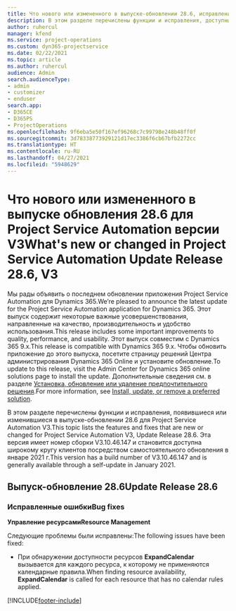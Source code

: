 ```yaml
---
title: Что нового или измененного в выпуске-обновлении 28.6, исправление, Project Service Automation, исправление V3
description: В этом разделе перечислены функции и исправления, доступные в выпуске-обновлении 28.6 для Project Service Automation исправление V3.
author: ruhercul
manager: kfend
ms.service: project-operations
ms.custom: dyn365-projectservice
ms.date: 02/22/2021
ms.topic: article
ms.author: ruhercul
audience: Admin
search.audienceType:
- admin
- customizer
- enduser
search.app:
- D365CE
- D365PS
- ProjectOperations
ms.openlocfilehash: 9f6eba5e50f167ef96268c7c99798e248b48ff0f
ms.sourcegitcommit: 3d78338773929121d17ec3386f6cb67bfb2272cc
ms.translationtype: HT
ms.contentlocale: ru-RU
ms.lasthandoff: 04/27/2021
ms.locfileid: "5948629"
---
```

# <a name="whats-new-or-changed-in-project-service-automation-update-release-286-v3"></a><span data-ttu-id="c8a20-103">Что нового или измененного в выпуске обновления 28.6 для Project Service Automation версии V3</span><span class="sxs-lookup"><span data-stu-id="c8a20-103">What's new or changed in Project Service Automation Update Release 28.6, V3</span></span>

<span data-ttu-id="c8a20-104">Мы рады объявить о последнем обновлении приложения Project Service Automation для Dynamics 365.</span><span class="sxs-lookup"><span data-stu-id="c8a20-104">We’re pleased to announce the latest update for the Project Service Automation application for Dynamics 365.</span></span> <span data-ttu-id="c8a20-105">Этот выпуск содержит некоторые важные усовершенствования, направленные на качество, производительность и удобство использования.</span><span class="sxs-lookup"><span data-stu-id="c8a20-105">This release includes some important improvements to quality, performance, and usability.</span></span> <span data-ttu-id="c8a20-106">Этот выпуск совместим с Dynamics 365 9.x.</span><span class="sxs-lookup"><span data-stu-id="c8a20-106">This release is compatible with Dynamics 365 9.x.</span></span> <span data-ttu-id="c8a20-107">Чтобы обновить приложение до этого выпуска, посетите страницу решений Центра администрирования Dynamics 365 Online и установите обновление.</span><span class="sxs-lookup"><span data-stu-id="c8a20-107">To update to this release, visit the Admin Center for Dynamics 365 online solutions page to install the update.</span></span> <span data-ttu-id="c8a20-108">Дополнительные сведения см. в разделе [Установка, обновление или удаление предпочтительного решения](/power-platform/admin/install-remove-preferred-solution).</span><span class="sxs-lookup"><span data-stu-id="c8a20-108">For more information, see [Install, update, or remove a preferred solution](/power-platform/admin/install-remove-preferred-solution).</span></span>

<span data-ttu-id="c8a20-109">В этом разделе перечислены функции и исправления, появившиеся или изменившиеся в выпуске-обновлении 28.6 для Project Service Automation V3.</span><span class="sxs-lookup"><span data-stu-id="c8a20-109">This topic lists the features and fixes that are new or changed for Project Service Automation V3, Update Release 28.6.</span></span> <span data-ttu-id="c8a20-110">Эта версия имеет номер сборки V3.10.46.147 и становится доступна широкому кругу клиентов посредством самостоятельного обновления в январе 2021 г.</span><span class="sxs-lookup"><span data-stu-id="c8a20-110">This version has a build number of V3.10.46.147 and is generally available through a self-update in January 2021.</span></span>

## <a name="update-release-286"></a><span data-ttu-id="c8a20-111">Выпуск-обновление 28.6</span><span class="sxs-lookup"><span data-stu-id="c8a20-111">Update Release 28.6</span></span>

### <a name="bug-fixes"></a><span data-ttu-id="c8a20-112">Исправленные ошибки</span><span class="sxs-lookup"><span data-stu-id="c8a20-112">Bug fixes</span></span>


<span data-ttu-id="c8a20-113">**Управление ресурсами**</span><span class="sxs-lookup"><span data-stu-id="c8a20-113">**Resource Management**</span></span>

<span data-ttu-id="c8a20-114">Следующие проблемы были исправлены:</span><span class="sxs-lookup"><span data-stu-id="c8a20-114">The following issues have been fixed:</span></span>

- <span data-ttu-id="c8a20-115">При обнаружении доступности ресурсов **ExpandCalendar** вызывается для каждого ресурса, к которому не применяются календарные правила.</span><span class="sxs-lookup"><span data-stu-id="c8a20-115">When finding resource availability, **ExpandCalendar** is called for each resource that has no calendar rules applied.</span></span>


[!INCLUDE[footer-include](../includes/footer-banner.md)]